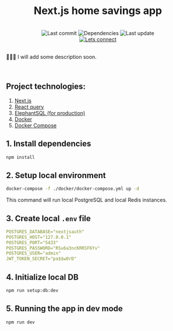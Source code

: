 <h1 align="center">
    Next.js home savings app
</h1>
<br>

<div align="center">
    <!-- Last commit -->
    <img src="https://img.shields.io/github/last-commit/sotream/nextjs-home-savings.svg?longCache=true&style=flat-square" alt="Last commit"
    />
    <!-- Dependencies -->
    <img src="https://img.shields.io/badge/dependencies-up%20to%20date-brightgreen.svg?longCache=true&style=flat-square" alt="Dependencies"
    />
    <!-- Contributors welcome -->
    <img src="https://img.shields.io/badge/contributions-welcome-orange.svg?longCache=true&style=flat-square" alt="Last update"
    />
</div>
<div align="center">
    <!-- Мій LinkedIn -->
    <a href="https://www.linkedin.com/in/andrii-prisniak">
        <img src="https://img.shields.io/badge/Let's%20connect%20on%20LinkedIn-LinkedIn-blue.svg?longCache=true&style=for-the-badge&link=https://www.linkedin.com/in/andrii-prisniak"
            alt="Lets connect" />
    </a>
</div>
<br>

<p>
    👨🏼‍🔬 I will add some description soon.
</p>
<br>


## Project technologies:

1. [Next.js](https://nextjs.org/)
2. [React query](https://tanstack.com/query)
3. [ElephantSQL (for production)](https://www.elephantsql.com/)
4. [Docker](https://www.docker.com/)
5. [Docker Compose](https://docs.docker.com/compose/)

## 1. Install dependencies

```bash
npm install
```

## 2. Setup local environment

```bash
docker-compose -f ./docker/docker-compose.yml up -d
```

This command will run local PostgreSQL and local Redis instances.

## 3. Create local `.env` file

```yaml
POSTGRES_DATABASE="nextjsauth"
POSTGRES_HOST="127.0.0.1"
POSTGRES_PORT="5433"
POSTGRES_PASSWORD="RSu6a3ncKRRSF6Yv"
POSTGRES_USER="admin"
JWT_TOKEN_SECRET="pa$$w0rD"
```

## 4. Initialize local DB

```bash
npm run setup:db:dev
```

## 5. Running the app in dev mode

```bash
npm run dev
```
